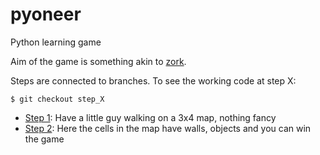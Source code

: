 # pyoneer
Python learning game

Aim of the game is something akin to [zork](https://en.wikipedia.org/wiki/Zork).

Steps are connected to branches. To see the working code at step X:
```
$ git checkout step_X
```

 - [Step 1](https://github.com/PiTiLeZarD/pyoneer/tree/step_1): Have a little guy walking on a 3x4 map, nothing fancy
 - [Step 2](https://github.com/PiTiLeZarD/pyoneer/tree/step_2): Here the cells in the map have walls, objects and you can win the game
